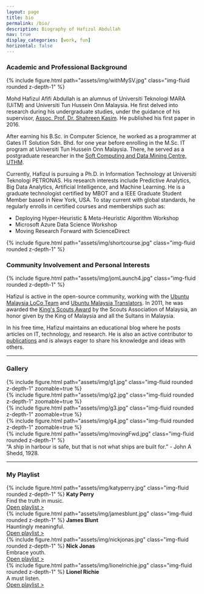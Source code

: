 ```yaml
---
layout: page
title: bio
permalink: /bio/
description: Biography of Hafizul Abdullah
nav: true
display_categories: [work, fun]
horizontal: false
---
```


<h3 class="mt-4">Academic and Professional Background</h3>
<div class="row mt-3">
    <div class="col-sm mt-3 mt-md-0">
		{% include figure.html path="assets/img/withMySV.jpg" class="img-fluid rounded z-depth-1" %}
    </div>
    <div class="col-sm mt-3 mt-md-0">
		<p>Mohd Hafizul Afifi Abdullah is an alumnus of Universiti Teknologi MARA (UiTM) and Universiti Tun Hussein Onn Malaysia. He first delved into research during his undergraduate studies, under the guidance of his supervisor, <a href="https://scholar.google.com/citations?user=csGxD68AAAAJ">Assoc. Prof. Dr. Shahreen Kasim</a>. He published his first paper in 2016.</p>
		<p>After earning his B.Sc. in Computer Science, he worked as a programmer at Gates IT Solution Sdn. Bhd. for one year before enrolling in the M.Sc. IT program at Universiti Tun Hussein Onn Malaysia. There, he served as a postgraduate researcher in the <a href="http://fsktm.uthm.edu.my/v4/index.php/research/cor/smc">Soft Computing and Data Mining Centre, UTHM</a>.</p>
		<!-- <p>Due to his deep interest in business, he has co-founded food &amp; beverage business in 2014 and a printing business in 2016, before leaving the partnerships in 2018 to start his own IT-based business.</p> -->
    </div>
</div>

<div class="row mt-3">
    <div class="col-sm mt-3 mt-md-0">
		<p>Currently, Hafizul is pursuing a Ph.D. in Information Technology at Universiti Teknologi PETRONAS. His research interests include Predictive Analytics, Big Data Analytics, Artificial Intelligence, and Machine Learning. He is a graduate technologist certified by MBOT and a IEEE Graduate Student Member based in New York, USA. To stay current with global standards, he regularly enrolls in certified courses and memberships such as:</p>
		<ul>
			<li>Deploying Hyper-Heuristic &amp; Meta-Heuristic Algorithm Workshop</li>
			<li>Microsoft Azure Data Science Workshop</li>
			<li>Moving Research Forward with ScienceDirect</li>
		</ul>
    </div>
	<div class="col-sm mt-3 mt-md-0">
        {% include figure.html path="assets/img/shortcourse.jpg" class="img-fluid rounded z-depth-1" %}
    </div>
</div>

<h3 class="mt-4">Community Involvement and Personal Interests</h3>
<div class="row mt-3">
    <div class="col-sm mt-3 mt-md-0">
        {% include figure.html path="assets/img/jomLaunch4.jpg" class="img-fluid rounded z-depth-1" %}
    </div>
    <div class="col-sm mt-3 mt-md-0">
        <p>Hafizul is active in the open-source community, working with the <a href="https://launchpad.net/~ubuntu-my" target="_blank">Ubuntu Malaysia LoCo Team</a> and <a href="https://launchpad.net/~ms-translators" target="_blank">Ubuntu Malaysia Translators</a>. In 2011, he was awarded the <a href="https://en.wikipedia.org/wiki/King%27s_Scout_(Scouts_Association_of_Malaysia)" target="_blank">King's Scouts Award</a> by the Scouts Association of Malaysia, an honor given by the King of Malaysia and all the Sultans in Malaysia.</p>
		<p>In his free time, Hafizul maintains an educational blog where he posts articles on IT, technology, and research. He is also an active contributor to <a href="/publications/">publications</a> and is always eager to share his knowledge and ideas with others.</p>
    </div>
</div>

<hr>
<h3 class="mt-4">Gallery</h3>
<div class="row mt-3">
    <div class="col-sm mt-3 mt-md-0">
        {% include figure.html path="assets/img/g1.jpg" class="img-fluid rounded z-depth-1" zoomable=true %}
    </div>
    <div class="col-sm mt-3 mt-md-0">
        {% include figure.html path="assets/img/g2.jpg" class="img-fluid rounded z-depth-1" zoomable=true %}
    </div>
    <div class="col-sm mt-3 mt-md-0">
        {% include figure.html path="assets/img/g3.jpg" class="img-fluid rounded z-depth-1" zoomable=true %}
    </div>
    <div class="col-sm mt-3 mt-md-0">
        {% include figure.html path="assets/img/g4.jpg" class="img-fluid rounded z-depth-1" zoomable=true %}
    </div>
</div>

<div class="row">
    <div class="col-sm mt-3 mt-md-0">
        {% include figure.html path="assets/img/movingFwd.jpg" class="img-fluid rounded z-depth-1" %}
    </div>
</div>
<div class="caption">
    “A ship in harbour is safe, but that is not what ships are built for.” - John A Shedd, 1928.
</div>

<hr>
<h3 class="mt-4">My Playlist</h3>
<div class="row mt-3">
    <div class="col-sm mt-3 mt-md-0">
        {% include figure.html path="assets/img/katyperry.jpg" class="img-fluid rounded z-depth-1" %}
		<b>Katy Perry</b><br>Find the truth in music.<br><a href="https://youtu.be/Um7pMggPnug">Open playlist ></a>
    </div>
    <div class="col-sm mt-3 mt-md-0">
        {% include figure.html path="assets/img/jamesblunt.jpg" class="img-fluid rounded z-depth-1" %}
		<b>James Blunt</b><br>Hauntingly meaningful.<br><a href="https://youtu.be/uWeqeQkjLto">Open playlist ></a>
    </div>
    <div class="col-sm mt-3 mt-md-0">
        {% include figure.html path="assets/img/nickjonas.jpg" class="img-fluid rounded z-depth-1" %}
		<b>Nick Jonas</b><br>Embrace youth.<br><a href="https://youtu.be/5KNEZJ6KkLI">Open playlist ></a>
    </div>
    <div class="col-sm mt-3 mt-md-0">
        {% include figure.html path="assets/img/lionelrichie.jpg" class="img-fluid rounded z-depth-1" %}
		<b>Lionel Richie</b><br>A must listen.<br><a href="https://youtu.be/efBUYErUOHQ">Open playlist ></a>
    </div>
</div>